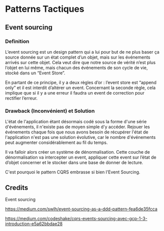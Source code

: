 # Patterns Tactiques



##


## Event sourcing

### Definition

L’event sourcing est un design pattern qui a lui pour but de ne plus baser ça source donnée sur un état complet d’un objet, mais sur les événements arrivés sur cette objet. Cela veut dire que notre source de vérité n’est plus l’objet en lui même, mais chacun des événements de son cycle de vie, stocké dans un “Event Store”. 

En partant de ce principe, il y a deux règles d’or : l’event store est “append only” et il est interdit d’altérer un event. Concernant la seconde règle, cela implique que si il y a une erreur il faudra un event de correction pour rectifier l’erreur.


### Drawback (Inconvénient) et Solution

L'état de l'application étant désormais codé sous la forme d'une série d'événements, il n'existe pas de moyen simple d'y accéder. Rejouer les événements chaque fois que nous avons besoin de récupérer l'état de l'application n'est pas une solution évolutive, car le nombre d'événements peut augmenter considérablement au fil du temps.

Il va falloir alors créer un système de dénormalisation. Cette couche de dénormalisation va intercepter un event, appliquer cette event sur l’état de d’objet concerner et le stocker dans une base de donner de lecture.

C'est pourquoi le pattern CQRS embrasse si bien l'Event Sourcing.






## Credits

Event sourcing


https://medium.com/swlh/event-sourcing-as-a-ddd-pattern-fea6de35fcca

https://medium.com/codeshake/cqrs-events-sourcing-avec-gcp-1-3-introduction-e5a62bbdae28
